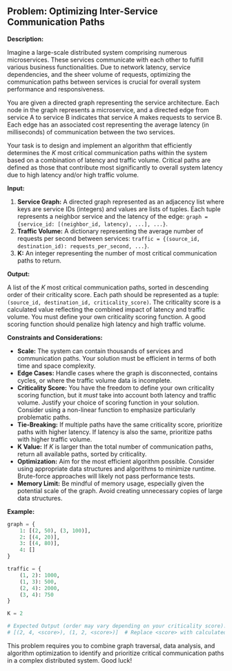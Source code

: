 ## Problem: Optimizing Inter-Service Communication Paths

**Description:**

Imagine a large-scale distributed system comprising numerous microservices. These services communicate with each other to fulfill various business functionalities. Due to network latency, service dependencies, and the sheer volume of requests, optimizing the communication paths between services is crucial for overall system performance and responsiveness.

You are given a directed graph representing the service architecture. Each node in the graph represents a microservice, and a directed edge from service A to service B indicates that service A makes requests to service B.  Each edge has an associated cost representing the average latency (in milliseconds) of communication between the two services.

Your task is to design and implement an algorithm that efficiently determines the *K* most critical communication paths within the system based on a combination of latency and traffic volume. Critical paths are defined as those that contribute most significantly to overall system latency due to high latency and/or high traffic volume.

**Input:**

1.  **Service Graph:** A directed graph represented as an adjacency list where keys are service IDs (integers) and values are lists of tuples. Each tuple represents a neighbor service and the latency of the edge: `graph = {service_id: [(neighbor_id, latency), ...], ...}`.
2.  **Traffic Volume:** A dictionary representing the average number of requests per second between services: `traffic = {(source_id, destination_id): requests_per_second, ...}`.
3.  **K:** An integer representing the number of most critical communication paths to return.

**Output:**

A list of the *K* most critical communication paths, sorted in descending order of their criticality score. Each path should be represented as a tuple: `(source_id, destination_id, criticality_score)`.  The criticality score is a calculated value reflecting the combined impact of latency and traffic volume. You must define your own criticality scoring function. A good scoring function should penalize high latency and high traffic volume.

**Constraints and Considerations:**

*   **Scale:** The system can contain thousands of services and communication paths.  Your solution must be efficient in terms of both time and space complexity.
*   **Edge Cases:** Handle cases where the graph is disconnected, contains cycles, or where the traffic volume data is incomplete.
*   **Criticality Score:** You have the freedom to define your own criticality scoring function, but it *must* take into account both latency and traffic volume. Justify your choice of scoring function in your solution. Consider using a non-linear function to emphasize particularly problematic paths.
*   **Tie-Breaking:** If multiple paths have the same criticality score, prioritize paths with higher latency. If latency is also the same, prioritize paths with higher traffic volume.
*   **K Value:**  If *K* is larger than the total number of communication paths, return all available paths, sorted by criticality.
*   **Optimization:** Aim for the most efficient algorithm possible. Consider using appropriate data structures and algorithms to minimize runtime.  Brute-force approaches will likely not pass performance tests.
*   **Memory Limit:** Be mindful of memory usage, especially given the potential scale of the graph. Avoid creating unnecessary copies of large data structures.

**Example:**

```python
graph = {
    1: [(2, 50), (3, 100)],
    2: [(4, 20)],
    3: [(4, 80)],
    4: []
}

traffic = {
    (1, 2): 1000,
    (1, 3): 500,
    (2, 4): 2000,
    (3, 4): 750
}

K = 2

# Expected Output (order may vary depending on your criticality score):
# [(2, 4, <score>), (1, 2, <score>)]  # Replace <score> with calculated values
```

This problem requires you to combine graph traversal, data analysis, and algorithm optimization to identify and prioritize critical communication paths in a complex distributed system. Good luck!
